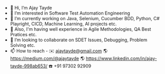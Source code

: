 - 👋 Hi, I’m Ajay Tayde
- 👀 I’m interested in Software Test Automation Engineering
- 🌱 I’m currently working on Java, Selenium, Cucumber BDD, Python, C# Playright, CICD, Machine Learning, AI projects etc.
- 🌱 Also, I'm having well experience in Agile Methodologies, QA Best Pratices etc. 
- 💞️ I’m looking to collaborate on SDET Issues, Debugging, Problem Solving etc.  
- 📫 How to reach -
      ✉️ ajaytayde@gmail.com
      🌎 https://medium.com/@ajaytayde
      🌎 https://www.linkedin.com/in/ajay-tayde-998ab653/
      ☎️ +91 97302 92909
    
  

<!---
devajaytayde/devajaytayde is a ✨ special ✨ repository because its `README.md` (this file) appears on your GitHub profile.
You can click the Preview link to take a look at your changes.
--->
